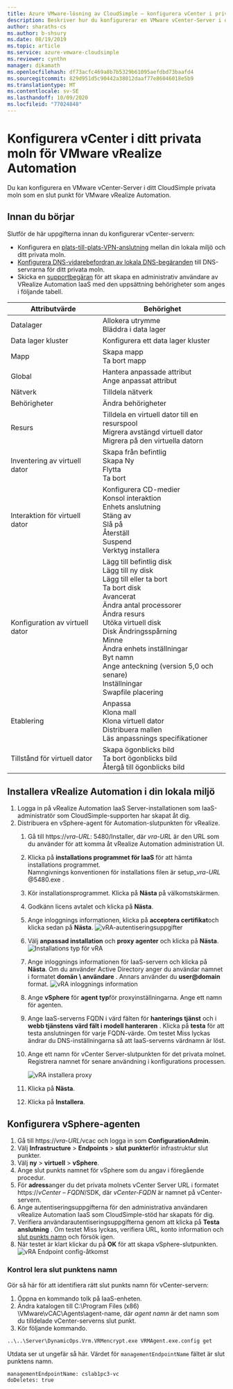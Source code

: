 ```yaml
---
title: Azure VMware-lösning av CloudSimple – konfigurera vCenter i privat moln för vRealize Automation
description: Beskriver hur du konfigurerar en VMware vCenter-Server i ditt CloudSimple privata moln som en slut punkt för VMware vRealize Automation
author: sharaths-cs
ms.author: b-shsury
ms.date: 08/19/2019
ms.topic: article
ms.service: azure-vmware-cloudsimple
ms.reviewer: cynthn
manager: dikamath
ms.openlocfilehash: df73acfc469a8b7b5329b61095aefdbd73baafd4
ms.sourcegitcommit: 829d951d5c90442a38012daaf77e86046018e5b9
ms.translationtype: MT
ms.contentlocale: sv-SE
ms.lasthandoff: 10/09/2020
ms.locfileid: "77024848"
---
```

# <a name="set-up-vcenter-on-your-private-cloud-for-vmware-vrealize-automation"></a>Konfigurera vCenter i ditt privata moln för VMware vRealize Automation

Du kan konfigurera en VMware vCenter-Server i ditt CloudSimple privata moln som en slut punkt för VMware vRealize Automation.

## <a name="before-you-begin"></a>Innan du börjar

Slutför de här uppgifterna innan du konfigurerar vCenter-servern:

* Konfigurera en [plats-till-plats-VPN-anslutning](vpn-gateway.md#set-up-a-site-to-site-vpn-gateway) mellan din lokala miljö och ditt privata moln.
* [Konfigurera DNS-vidarebefordran av lokala DNS-begäranden](on-premises-dns-setup.md) till DNS-servrarna för ditt privata moln.
* Skicka en [supportbegäran](https://portal.azure.com/#blade/Microsoft_Azure_Support/HelpAndSupportBlade/newsupportrequest) för att skapa en administrativ användare av VRealize Automation IaaS med den uppsättning behörigheter som anges i följande tabell.

| Attributvärde | Behörighet |
------------ | ------------- |  
| Datalager |  Allokera utrymme <br> Bläddra i data lager |
| Data lager kluster | Konfigurera ett data lager kluster |
| Mapp | Skapa mapp <br>Ta bort mapp |
| Global |  Hantera anpassade attribut<br>Ange anpassat attribut |
| Nätverk | Tilldela nätverk |
| Behörigheter | Ändra behörigheter |
| Resurs | Tilldela en virtuell dator till en resurspool<br>Migrera avstängd virtuell dator<br>Migrera på den virtuella datorn |
| Inventering av virtuell dator |  Skapa från befintlig<br>Skapa Ny<br>Flytta<br>Ta bort | 
| Interaktion för virtuell dator |  Konfigurera CD-medier<br>Konsol interaktion<br>Enhets anslutning<br>Stäng av<br>Slå på<br>Återställ<br>Suspend<br>Verktyg installera | 
| Konfiguration av virtuell dator |  Lägg till befintlig disk<br>Lägg till ny disk<br>Lägg till eller ta bort<br>Ta bort disk<br>Avancerat<br>Ändra antal processorer<br>Ändra resurs<br>Utöka virtuell disk<br>Disk Ändringsspårning<br>Minne<br>Ändra enhets inställningar<br>Byt namn<br>Ange anteckning (version 5,0 och senare)<br>Inställningar<br>Swapfile placering |
| Etablering |  Anpassa<br>Klona mall<br>Klona virtuell dator<br>Distribuera mallen<br>Läs anpassnings specifikationer |
| Tillstånd för virtuell dator | Skapa ögonblicks bild<br>Ta bort ögonblicks bild<br>Återgå till ögonblicks bild |

## <a name="install-vrealize-automation-in-your-on-premises-environment"></a>Installera vRealize Automation i din lokala miljö

1. Logga in på vRealize Automation IaaS Server-installationen som IaaS-administratör som CloudSimple-supporten har skapat åt dig.
2. Distribuera en vSphere-agent för Automation-slutpunkten för vRealize.
    1. Gå till https://*vra-URL*: 5480/Installer, där *vra-URL* är den URL som du använder för att komma åt vRealize Automation administration UI.
    2. Klicka på **installations programmet för IaaS** för att hämta installations programmet.<br>
    Namngivnings konventionen för installations filen är setup_*vra-URL* @5480.exe .
    3. Kör installationsprogrammet. Klicka på **Nästa** på välkomstskärmen.
    4. Godkänn licens avtalet och klicka på **Nästa**.
    5. Ange inloggnings informationen, klicka på **acceptera certifikat**och klicka sedan på **Nästa**.
    ![vRA-autentiseringsuppgifter](media/configure-vra-endpoint-login.png)
    6. Välj **anpassad installation** och **proxy agenter** och klicka på **Nästa**.
    ![Installations typ för vRA](media/configure-vra-endpoint-install-type.png)
    7. Ange inloggnings informationen för IaaS-servern och klicka på **Nästa**. Om du använder Active Directory anger du användar namnet i formatet **domän \ användare** . Annars använder du **user@domain** format.
    ![vRA inloggnings information](media/configure-vra-endpoint-account.png)
    8. Ange **vSphere** för **agent typ**för proxyinställningarna. Ange ett namn för agenten.
    9. Ange IaaS-serverns FQDN i värd fälten för **hanterings tjänst** och i **webb tjänstens värd fält i modell hanteraren** . Klicka på **testa** för att testa anslutningen för varje FQDN-värde. Om testet Miss lyckas ändrar du DNS-inställningarna så att IaaS-serverns värdnamn är löst.
    10. Ange ett namn för vCenter Server-slutpunkten för det privata molnet. Registrera namnet för senare användning i konfigurations processen.

        ![vRA installera proxy](media/configure-vra-endpoint-proxy.png)

    11. Klicka på **Nästa**.
    12. Klicka på **Installera**.

## <a name="configure-the-vsphere-agent"></a>Konfigurera vSphere-agenten

1. Gå till https://*vra-URL*/vcac och logga in som **ConfigurationAdmin**.
2. Välj **Infrastructure**  >  **Endpoints**  >  **slut punkter**för infrastruktur slut punkter.
3. Välj **ny**  >  **virtuell**  >  **vSphere**.
4. Ange slut punkts namnet för vSphere som du angav i föregående procedur.
5. För **adress**anger du det privata molnets vCenter Server URL i formatet https://*vCenter – FQDN*/SDK, där *vCenter-FQDN* är namnet på vCenter-servern.
6. Ange autentiseringsuppgifterna för den administrativa användaren vRealize Automation IaaS som CloudSimple-stöd har skapats för dig.
7. Verifiera användarautentiseringsuppgifterna genom att klicka på **Testa anslutning** . Om testet Miss lyckas, verifiera URL, konto information och [slut punkts namn](#verify-the-endpoint-name) och försök igen.
8. När testet är klart klickar du på **OK** för att skapa vSphere-slutpunkten.
    ![vRA Endpoint config-åtkomst](media/configure-vra-endpoint-vra-edit.png)

### <a name="verify-the-endpoint-name"></a>Kontrol lera slut punktens namn

Gör så här för att identifiera rätt slut punkts namn för vCenter-servern:

1. Öppna en kommando tolk på IaaS-enheten.
2. Ändra katalogen till C:\Program Files (x86) \VMware\vCAC\Agents\agent-name, där *agent namn* är det namn som du tilldelade vCenter-serverns slut punkt.
3. Kör följande kommando.

```
..\..\Server\DynamicOps.Vrm.VRMencrypt.exe VRMAgent.exe.config get
```

Utdata ser ut ungefär så här. Värdet för `managementEndpointName` fältet är slut punktens namn.

```
managementEndpointName: cslab1pc3-vc
doDeletes: true
```
